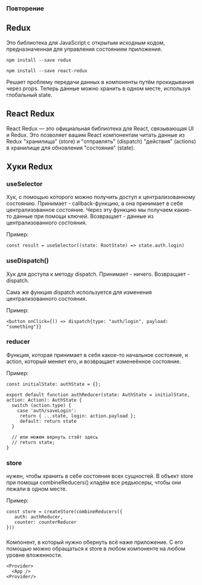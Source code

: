 
### Повторение


## Redux
Это библиотека для JavaScript с открытым исходным кодом, предназначенная для управления состоянием приложения.

``npm install --save redux``

``npm install --save react-redux``

Решает проблему передачи данных в компоненты путём прокидывания через props. Теперь данные можно хранить в одном месте, используя глобальный state.

## React Redux
React Redux — это официальная библиотека для React, связывающая UI и Redux. Это позволяет вашим React компонентам читать данные из Redux "хранилища" (store) и "отправлять" (dispatch) "действия" (actions) в хранилище для обновления "состояния" (state).

## Хуки Redux
### useSelector
Хук, с помощью которого можно получить доступ к централизованному состоянию.
Принимает - callback-функцию, а она принимает в себя централизованное состояние. Через эту функцию мы получаем какие-то данные при помощи ключей.
Возвращает - данные из централизованного состояния.

Пример:
````
const result = useSelector((state: RootState) => state.auth.login) 

````
### useDispatch()
Хук для доступа к методу dispatch.
Принимает - ничего.
Возвращает - dispatch.

Сама же функция dispatch используется для изменения централизованного состояния.

Пример:
````
<button onClick={() => dispatch{type: "auth/login", payload: "something"}}

````
### reducer
Функция, которая принимает в себя какое-то начальное состояние, и action, который меняет его, и возвращает изменеённое состояние.

Пример:

````
const initialState: authState = {};

export default function authReducer(state: AuthState = initialState, action: Action): AuthState {
  switch (action.type) {
    case 'auth/saveLogin':
     return { ...state, login: action.payload };
     default: return state
  }
  
  // или можем вернуть стэйт здесь
  // return state;
}
````

### store
нужен, чтобы хранить в себе состояния всех сущностей. В объект store при помощи combineReducers() кладём все редьюсеры, чтобы они лежали в одном месте.

Пример:
````
const store = createStore(combineReducers({
   auth: authReducer,
   counter: counterReducer
}))
````

### <Provider>
Компонент, в который нужно обернуть всё наже приложение. С его помощью можно обращаться к store в любом компоненте на любом уровне вложенности.

````
<Provider>
  <App />
<Provider/>
````




